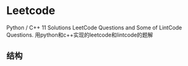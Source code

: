 # Leetcode
Python / C++ 11 Solutions LeetCode Questions  and Some of LintCode Questions.
用python和c++实现的leetcode和lintcode的题解
## 结构


